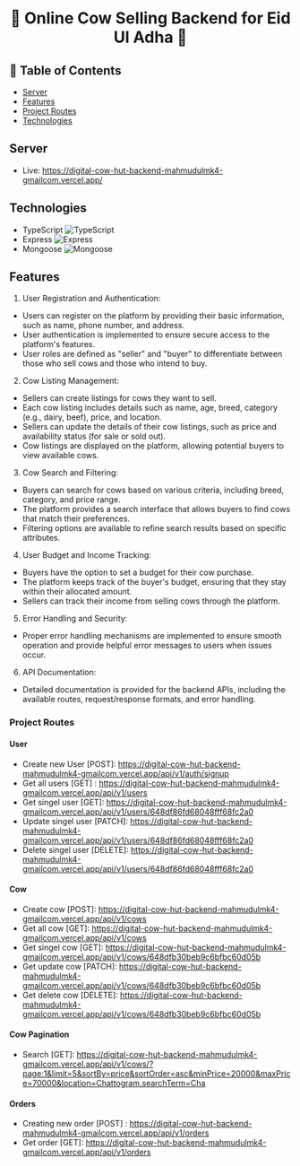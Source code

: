 <h1 align="center"> 🐄 Online Cow Selling Backend for Eid Ul Adha 🐪 </h1>

## 🚩 Table of Contents
- [Server](#server)
- [Features](#features)
- [Project Routes](#project-routes)
- [Technologies](#technologies)

## Server
* Live: https://digital-cow-hut-backend-mahmudulmk4-gmailcom.vercel.app/

## Technologies
- TypeScript ![TypeScript](https://img.shields.io/badge/-TypeScript-3178C6?logo=typescript&logoColor=white)
- Express ![Express](https://img.shields.io/badge/-Express-000000?logo=express&logoColor=white)
- Mongoose ![Mongoose](https://img.shields.io/badge/-Mongoose-880000?logo=mongoose&logoColor=white)

## Features

1. User Registration and Authentication:
* Users can register on the platform by providing their basic information, such as name, phone number, and address.
* User authentication is implemented to ensure secure access to the platform's features.
* User roles are defined as "seller" and "buyer" to differentiate between those who sell cows and those who intend to buy.

2. Cow Listing Management:
* Sellers can create listings for cows they want to sell.
* Each cow listing includes details such as name, age, breed, category (e.g., dairy, beef), price, and location.
* Sellers can update the details of their cow listings, such as price and availability status (for sale or sold out).
* Cow listings are displayed on the platform, allowing potential buyers to view available cows.

3. Cow Search and Filtering:
* Buyers can search for cows based on various criteria, including breed, category, and price range.
* The platform provides a search interface that allows buyers to find cows that match their preferences.
* Filtering options are available to refine search results based on specific attributes.

4. User Budget and Income Tracking:
* Buyers have the option to set a budget for their cow purchase.
* The platform keeps track of the buyer's budget, ensuring that they stay within their allocated amount.
* Sellers can track their income from selling cows through the platform.

5. Error Handling and Security:
* Proper error handling mechanisms are implemented to ensure smooth operation and provide helpful error messages to users when issues occur.

6. API Documentation:
* Detailed documentation is provided for the backend APIs, including the available routes, request/response formats, and error handling.

### Project Routes

#### User
* Create new User [POST]: https://digital-cow-hut-backend-mahmudulmk4-gmailcom.vercel.app/api/v1/auth/signup
* Get all users [GET] : https://digital-cow-hut-backend-mahmudulmk4-gmailcom.vercel.app/api/v1/users
* Get singel user  [GET]: https://digital-cow-hut-backend-mahmudulmk4-gmailcom.vercel.app/api/v1/users/648df86fd68048fff68fc2a0
* Update singel user  [PATCH]: https://digital-cow-hut-backend-mahmudulmk4-gmailcom.vercel.app/api/v1/users/648df86fd68048fff68fc2a0
* Delete singel user  [DELETE]: https://digital-cow-hut-backend-mahmudulmk4-gmailcom.vercel.app/api/v1/users/648df86fd68048fff68fc2a0

#### Cow
* Create cow [POST]: https://digital-cow-hut-backend-mahmudulmk4-gmailcom.vercel.app/api/v1/cows
* Get all cow [GET]: https://digital-cow-hut-backend-mahmudulmk4-gmailcom.vercel.app/api/v1/cows
* Get singel  cow [GET]: https://digital-cow-hut-backend-mahmudulmk4-gmailcom.vercel.app/api/v1/cows/648dfb30beb9c6bfbc60d05b
* Get update  cow [PATCH]: https://digital-cow-hut-backend-mahmudulmk4-gmailcom.vercel.app/api/v1/cows/648dfb30beb9c6bfbc60d05b
* Get delete  cow [DELETE]: https://digital-cow-hut-backend-mahmudulmk4-gmailcom.vercel.app/api/v1/cows/648dfb30beb9c6bfbc60d05b

#### Cow Pagination 
* Search [GET]: https://digital-cow-hut-backend-mahmudulmk4-gmailcom.vercel.app/api/v1/cows/?page:1&limit=5&sortBy=price&sortOrder=asc&minPrice=20000&maxPrice=70000&location=Chattogram.searchTerm=Cha


#### Orders
* Creating new order [POST] : https://digital-cow-hut-backend-mahmudulmk4-gmailcom.vercel.app/api/v1/orders
* Get order [GET]: https://digital-cow-hut-backend-mahmudulmk4-gmailcom.vercel.app/api/v1/orders
